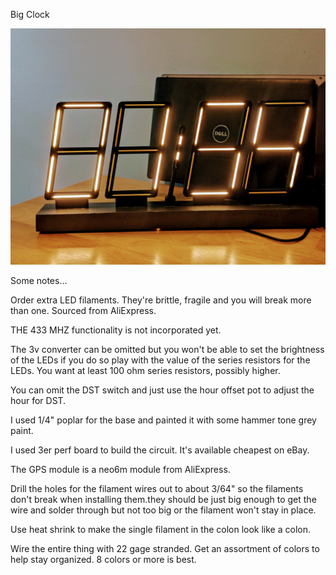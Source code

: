 Big Clock

![](https://raw.githubusercontent.com/raleighcopter/big_led_clock/main/clock.jpg)

Some notes...

Order extra LED filaments. They're brittle, fragile and you will break more than one. Sourced from AliExpress.

THE 433 MHZ functionality is not incorporated yet.

The 3v converter can be omitted but you won't be able to set the brightness of the LEDs if you do so play with the value of the series resistors for the LEDs. You want at least 100 ohm series resistors, possibly higher.
  
You can omit the DST switch and just use the hour offset pot to adjust the hour for DST.

I used 1/4" poplar for the base and painted it with some hammer tone grey paint.

I used 3er perf board to build the circuit. It's available cheapest on eBay.

The GPS module is a neo6m module from AliExpress.

Drill the holes for the filament wires out to about 3/64" so the filaments don't break when installing them.they should be just big enough to get the wire and solder through but not too big or the filament won't stay in place.

Use heat shrink to make the single filament in the colon look like a colon.

Wire the entire thing with 22 gage stranded. Get an assortment of colors to help stay organized. 8 colors or more is best.

